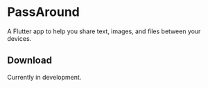 # PassAround

A Flutter app to help you share text, images, and files between your devices.

## Download

Currently in development.
